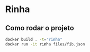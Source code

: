 # Rinha


## Como rodar o projeto

```bash
docker build . -t="rinha"
docker run -it rinha files/fib.json
```
